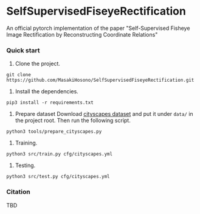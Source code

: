 # SelfSupervisedFiseyeRectification
An official pytorch implementation of the paper "Self-Supervised Fisheye Image Rectification by Reconstructing Coordinate Relations"

### Quick start
1. Clone the project.
```
git clone https://github.com/MasakiHosono/SelfSupervisedFiseyeRectification.git
```
1. Install the dependencies.
```
pip3 install -r requirements.txt
```
1. Prepare dataset
Download [cityscapes dataset](https://www.cityscapes-dataset.com) and put it under `data/` in the project root.
Then run the following script.
```
python3 tools/prepare_cityscapes.py
```
1. Training.
```
python3 src/train.py cfg/cityscapes.yml
```
1. Testing.
```
python3 src/test.py cfg/cityscapes.yml
```

### Citation
TBD

